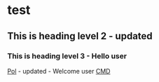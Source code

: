 # test
## This is heading level 2 - updated
### This is heading level 3 - Hello user

[Pol](./pol.md) - updated - Welcome user
[CMD](./cmd.sh)
